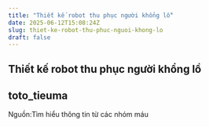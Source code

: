 ```yaml
---
title: "Thiết kế robot thu phục người khổng lồ"
date: 2025-06-12T15:08:24Z
slug: thiet-ke-robot-thu-phuc-nguoi-khong-lo
draft: false
---
```


## Thiết kế robot thu phục người khổng lồ

## toto_tieuma

Nguồn:Tìm hiểu thông tin từ các nhóm máu